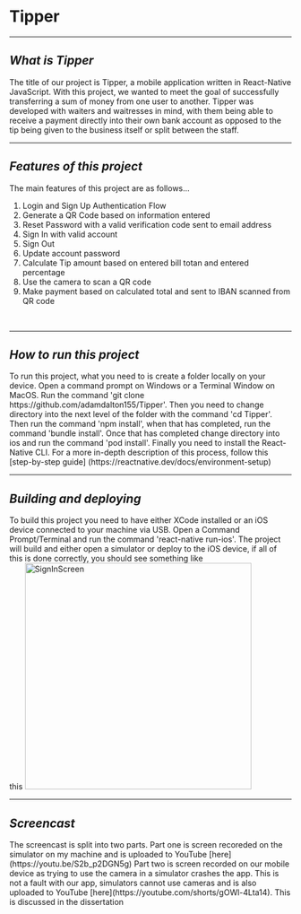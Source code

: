 # Tipper
<hr>
<i><h2>What is Tipper</h2></i>
The title of our project is Tipper, a mobile application written in React-Native JavaScript. With this project, we wanted to meet the goal of successfully 
transferring a sum of money from one user to another. Tipper was developed with waiters and waitresses in mind,
with them being able to receive a payment directly into their own bank account as opposed to the tip being given to the business itself or split between the staff.
<br>
<hr>
<i><h2>Features of this project</h2></i>
The main features of this project are as follows...
<ol>
  <li>Login and Sign Up Authentication Flow</li>
  <li>Generate a QR Code based on information entered</li>
  <li>Reset Password with a valid verification code sent to email address</li>
  <li>Sign In with valid account</li>
  <li>Sign Out</li>
  <li>Update account password</li>
  <li>Calculate Tip amount based on entered bill totan and entered percentage</li>
  <li>Use the camera to scan a QR code</li>
  <li>Make payment based on calculated total and sent to IBAN scanned from QR code</li>
</ol>
<br>
<hr>
<i><h2>How to run this project</h2></i>
To run this project, what you need to is create a folder locally on your device. Open a command prompt on Windows or a Terminal Window on MacOS. Run the command 
'git clone https://github.com/adamdalton155/Tipper'. Then you need to change directory into the next level of the folder with the command 'cd Tipper'. Then 
run the command 'npm install', when that has completed, run the command 'bundle install'. Once that has completed change directory into ios and run the command 'pod install'.
Finally you need to install the React-Native CLI. For a more in-depth description of this process, follow this [step-by-step guide] (https://reactnative.dev/docs/environment-setup)
<br>
<hr>
<i><h2>Building and deploying</h2></i>
To build this project you need to have either XCode installed or an iOS device connected to your machine via USB. Open a Command Prompt/Terminal and run the command 
'react-native run-ios'. The project will build and either open a simulator or deploy to the iOS device, if all of this is done correctly, you should see something like
<br>
this <img width="404" alt="SignInScreen" src="https://user-images.githubusercontent.com/48316441/233995356-65fd7b0c-9472-4479-afe5-4addbec13dee.png">
<br>
<hr>
<i><h2>Screencast</h2></i>
The screencast is split into two parts. Part one is screen recoreded on the simulator on my machine and is uploaded to YouTube [here](https://youtu.be/S2b_p2DGN5g)
Part two is screen recorded on our mobile device as trying to use the camera in a simulator crashes the app. This is not a fault with our app, simulators 
cannot use cameras and is also uploaded to YouTube [here](https://youtube.com/shorts/gOWl-4Lta14). This is discussed in the dissertation


